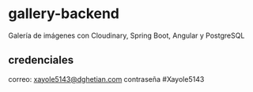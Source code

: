 # gallery-backend
Galería de imágenes con Cloudinary, Spring Boot, Angular y PostgreSQL

## credenciales 
correo: xayole5143@dghetian.com
contraseña #Xayole5143
